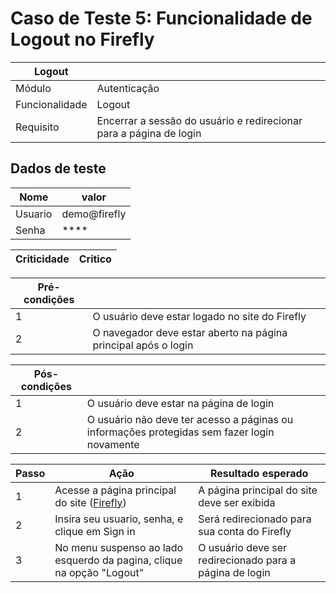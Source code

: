 # Caso de Teste 5: Funcionalidade de Logout no Firefly

| Logout |         |
| -------|---------|
| Módulo | Autenticação |
| Funcionalidade | Logout |
| Requisito | Encerrar a sessão do usuário e redirecionar para a página de login |

## Dados de teste

| Nome | valor |
| ---- | ----- |
| Usuario | demo@firefly |
| Senha | **** |

| Criticidade | Critico |
| ----------- | --------|

| Pré-condições |       |
| ------------- | ----- |
| 1 | O usuário deve estar logado no site do Firefly |
| 2 | O navegador deve estar aberto na página principal após o login |

| Pós-condições |       |
| ------------- | ----- |
| 1 | O usuário deve estar na página de login |
| 2 | O usuário não deve ter acesso a páginas ou  informações protegidas sem fazer login novamente |

| Passo | Ação | Resultado esperado |
| ------| ---- | ------------------ |
| 1 | Acesse a página principal do site ([Firefly](https://www.firefly.com)) | A página principal do site deve ser exibida |
| 2 | Insira seu usuario, senha, e clique em Sign in | Será redirecionado para sua conta do Firefly |
| 3 | No menu suspenso ao lado esquerdo da pagina, clique na opção "Logout" | O usuário deve ser redirecionado para a página de login | 